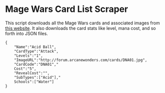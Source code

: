 Mage Wars Card List Scraper
===================

This script downloads all the Mage Wars cards and associated images from [this website](http://forum.arcanewonders.com/sbb/database.php). It also downloads the card stats like level, mana cost, and so forth into JSON files.

	{
		"Name":"Acid Ball",
		"CardType":"Attack",
		"Levels":"1",
		"ImageURL":"http://forum.arcanewonders.com/cards/DNA01.jpg",
		"CardCode":"DNA01","
		Cost":"5",
		"RevealCost":"",
		"SubTypes":["Acid"],"
		Schools":["Water"]
	}
